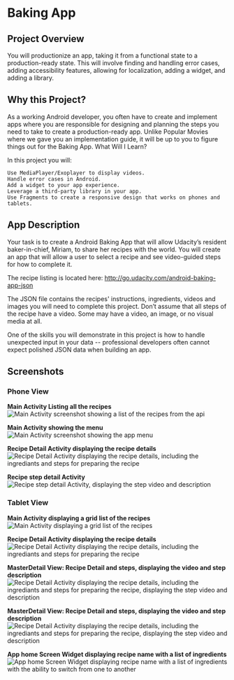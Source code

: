 # Baking App

## Project Overview

You will productionize an app, taking it from a functional state to a production-ready state. This will involve finding and handling error cases, adding accessibility features, allowing for localization, adding a widget, and adding a library.


## Why this Project?

As a working Android developer, you often have to create and implement apps where you are responsible for designing and planning the steps you need to take to create a production-ready app. Unlike Popular Movies where we gave you an implementation guide, it will be up to you to figure things out for the Baking App.
What Will I Learn?

In this project you will:

    Use MediaPlayer/Exoplayer to display videos.
    Handle error cases in Android.
    Add a widget to your app experience.
    Leverage a third-party library in your app.
    Use Fragments to create a responsive design that works on phones and tablets.

## App Description

Your task is to create a Android Baking App that will allow Udacity’s resident baker-in-chief, Miriam, to share her recipes with the world. You will create an app that will allow a user to select a recipe and see video-guided steps for how to complete it.

The recipe listing is located here: http://go.udacity.com/android-baking-app-json

The JSON file contains the recipes' instructions, ingredients, videos and images you will need to complete this project. Don’t assume that all steps of the recipe have a video. Some may have a video, an image, or no visual media at all.

One of the skills you will demonstrate in this project is how to handle unexpected input in your data -- professional developers often cannot expect polished JSON data when building an app.

## Screenshots

### Phone View

**Main Activity Listing all the recipes**  
![Main Activity screenshot showing a list of the recipes from the api](screenshots/Screenshot_phone_1.png)  

**Main Activity showing the menu**  
![Main Activity screenshot showing the app menu ](screenshots/Screenshot_phone_2.png) 

**Recipe Detail Activity displaying the recipe details**  
![Recipe Detail Activity displaying the recipe details, including the ingrediants and steps for preparing the recipe](screenshots/Screenshot_phone_3.png) 

**Recipe step detail Activity**  
![Recipe step detail Activity, displaying the step video and description](screenshots/Screenshot_phone_4.png) 

### Tablet View

**Main Activity displaying a grid list of the recipes**  
![Main Activity displaying a grid list of the recipes](screenshots/Screenshot_tab_1.png)  

**Recipe Detail Activity displaying the recipe details**  
![Recipe Detail Activity displaying the recipe details, including the ingrediants and steps for preparing the recipe](screenshots/Screenshot_tab_2.png) 

**MasterDetail View: Recipe Detail and steps, displaying the video and step description**  
![Recipe Detail Activity displaying the recipe details, including the ingrediants and steps for preparing the recipe, displaying the step video and description](screenshots/Screenshot_tab_3.png) 

**MasterDetail View: Recipe Detail and steps, displaying the video and step description**  
![Recipe Detail Activity displaying the recipe details, including the ingrediants and steps for preparing the recipe, displaying the step video and description](screenshots/Screenshot_tab_4.png) 


**App home Screen Widget displaying recipe name with a list of ingredients**  
![App home Screen Widget displaying recipe name with a list of ingredients with the ability to switch from one to another](screenshots/Screenshot_widget.png)  